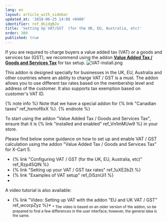 ```yaml
---
lang: en
layout: article_with_sidebar
updated_at: '2018-06-25 14:08 +0400'
identifier: ref_0GjdgNJx
title: 'Setting Up VAT/GST  (for the UK, EU, Australia, etc)'
order: 300
published: true
---
```

If you are required to charge buyers a value added tax (VAT) or a goods and services tax (GST), we recommend using the addon [**Value Added Tax / Goods and Services Tax**](https://market.x-cart.com/addons/uk-vat.html) for tax setup. 
    ![VAT-install.png]({{site.baseurl}}/attachments/ref_0GjdgNJx/VAT-install.png)


This addon is designed specially for businesses in the UK, EU, Australia and other countries where an ability to charge VAT / GST is a must. The addon allows you to use different tax rates based on the membership level and address of the customer. It also supports tax exemption based on customer's VAT ID.

{% note info %}
Note that we have a special addon for {% link "Canadian taxes" ref_hxmof6xX %}.
{% endnote %}

To start using the addon "Value Added Tax / Goods and Services Tax", ensure that it is {% link "installed and enabled" ref_Vn1mMUw9 %} in your store.

Please find below some guidance on how to set up and enable VAT / GST calculation using the addon "Value Added Tax / Goods and Services Tax" for X-Cart 5. 

*  {% link "Configuring VAT / GST (for the UK, EU, Australia, etc)" ref_Rzp45QlN %}
*  {% link "Setting up your VAT / GST tax rates" ref_1uXE2bZt %}
*  {% link "Examples of VAT setup" ref_0i5znUi1 %}
*  

A video tutorial is also available:

*   {% link "Video: Setting up VAT with the addon "EU and UK VAT / GST" ref_wcorpZyz %}*
    <sub>* The video is based on an older version of the addon, so be prepared to find a few differences in the user interface; however, the general idea is the same.</sub>
